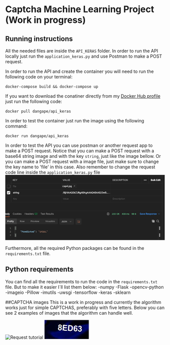 # Captcha Machine Learning Project (Work in progress)
## Running instructions

All the needed files are inside the `API_KERAS` folder. 
In order to run the API locally just run the `application_keras.py` and use Postman to make a POST request.

In order to run the API and create the container you will need to run the following code on your terminal:
```
docker-compose build && docker-compose up
```

If you want to download the conatiner directly from my [Docker Hub profile](https://hub.docker.com/u/dangape) just run the following code:
```
docker pull dangape/api_keras
```

In order to test the container just run the image using the following command:
```
docker run dangape/api_keras
```

In order to test the API you can use postman or another request app to make a POST request.
Notice that you can make a POST request with a base64 string image and with the key `string`, just like the image bellow. Or you can make a POST request with a image file, just make sure to change the key name to 'file' in this case. 
Also remember to change the request code line inside the `application_keras.py` file
![Request tutorial](/Plots/postman_prt.png)


Furthermore, all the required Python packages can be found in the `requirements.txt` file.

## Python requirements
You can find all the requirements to run the code in the `requirements.txt` file. But to make it easier I´ll list them below:
-numpy
-Flask
-opencv-python
-imageio
-Pillow
-imutils
-uwsgi
-tensorflow
-keras
-sklearn

##CAPTCHA images
This is a work in progress and currently the algorithm works just for simple CAPTCHAS, preferably with five letters. 
Below you can see 2 examples of images that the algorithm can handle well.

![Request tutorial](/Plots/captcah1.png)
![Request tutorial](/Plots/captcha2.png)
